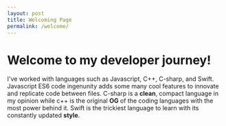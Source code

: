 ```yaml
---
layout: post
title: Welcoming Page
permalink: /welcome/
---
```


# Welcome to my developer journey!
I've worked with languages such as Javascript, C++, C-sharp, and Swift. Javascript ES6 code ingenunity adds some many cool features to innovate and replicate code between files. C-sharp is a **clean**, compact language in my opinion while c++ is the original **OG** of the coding languages with the most power behind it. Swift is the trickiest language to learn with its constantly updated **style**.
